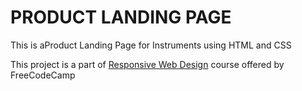 # PRODUCT LANDING PAGE
This is aProduct Landing Page for Instruments using HTML and CSS

This project is a part of [Responsive Web Design](https://www.freecodecamp.org/learn/responsive-web-design/) course offered by FreeCodeCamp

